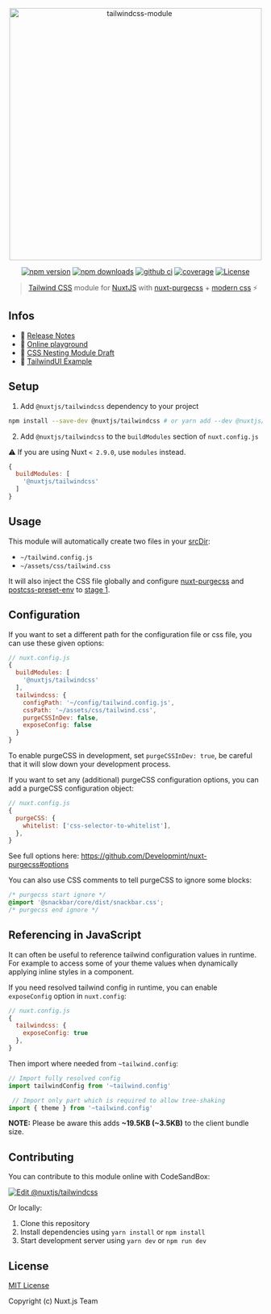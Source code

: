 <p align="center"><img src="https://user-images.githubusercontent.com/904724/59274615-fcef5780-8c5a-11e9-8b17-5c4915895144.png" alt="tailwindcss-module" width="500"/></p>
<p align="center">
  <a href="https://npmjs.com/package/@nuxtjs/tailwindcss"><img src="https://img.shields.io/npm/dt/@nuxtjs/tailwindcss.svg" alt="npm version"></a>
  <a href="https://npmjs.com/package/@nuxtjs/tailwindcss"><img src="https://img.shields.io/npm/v/@nuxtjs/tailwindcss/latest.svg" alt="npm downloads"></a>
  <a href="https://github.com/nuxt-community/tailwindcss-module/actions?query=workflow%3Aci"><img src="https://github.com/nuxt-community/tailwindcss-module/workflows/ci/badge.svg" alt="github ci"></a>
  <a href="https://codecov.io/gh/nuxt-community/tailwindcss-module"><img src="https://img.shields.io/codecov/c/github/nuxt-community/tailwindcss-module.svg" alt="coverage"></a>
  <a href="https://www.npmjs.com/package/@nuxtjs/tailwindcss"><img src="https://badgen.net/npm/license/@nuxtjs/tailwindcss" alt="License"></a>
</p>

> [Tailwind CSS](https://tailwindcss.com) module for [NuxtJS](https://nuxtjs.org) with [nuxt-purgecss](https://github.com/Developmint/nuxt-purgecss) + [modern css](https://tailwindcss.com/docs/using-with-preprocessors#future-css-features) ⚡️

## Infos

- 📖 [Release Notes](https://github.com/nuxt-community/tailwindcss-module/releases)
- 🏀 [Online playground](https://codesandbox.io/s/o4vn5pvp7q)
- 🌿 [CSS Nesting Module Draft](https://drafts.csswg.org/css-nesting-1/)
- 🎁 [TailwindUI Example](https://codesandbox.io/s/nuxt-tailwindui-xy1jk)

## Setup

1. Add `@nuxtjs/tailwindcss` dependency to your project
```bash
npm install --save-dev @nuxtjs/tailwindcss # or yarn add --dev @nuxtjs/tailwindcss
```

2. Add `@nuxtjs/tailwindcss` to the `buildModules` section of `nuxt.config.js`

:warning: If you are using Nuxt `< 2.9.0`, use `modules` instead.

```js
{
  buildModules: [
    '@nuxtjs/tailwindcss'
  ]
}
```

## Usage

This module will automatically create two files in your [srcDir](https://nuxtjs.org/api/configuration-srcdir):
- `~/tailwind.config.js`
- `~/assets/css/tailwind.css`

It will also inject the CSS file globally and configure [nuxt-purgecss](https://github.com/Developmint/nuxt-purgecss) and [postcss-preset-env](https://preset-env.cssdb.org) to [stage 1](https://preset-env.cssdb.org/features#stage-1).

## Configuration

If you want to set a different path for the configuration file or css file, you can use these given options:

```js
// nuxt.config.js
{
  buildModules: [
    '@nuxtjs/tailwindcss'
  ],
  tailwindcss: {
    configPath: '~/config/tailwind.config.js',
    cssPath: '~/assets/css/tailwind.css',
    purgeCSSInDev: false,
    exposeConfig: false
  }
}
```

To enable purgeCSS in development, set `purgeCSSInDev: true`, be careful that it will slow down your development process.

If you want to set any (additional) purgeCSS configuration options, you can add a purgeCSS configuration object:

```js
// nuxt.config.js
{
  purgeCSS: {
    whitelist: ['css-selector-to-whitelist'],
  },
}
```

See full options here: https://github.com/Developmint/nuxt-purgecss#options

You can also use CSS comments to tell purgeCSS to ignore some blocks:

```css
/* purgecss start ignore */
@import '@snackbar/core/dist/snackbar.css';
/* purgecss end ignore */
```

## Referencing in JavaScript

It can often be useful to reference tailwind configuration values in runtime. For example to access some of your theme values when dynamically applying inline styles in a component.

If you need resolved tailwind config in runtime, you can enable `exposeConfig` option in `nuxt.config`:

```js
// nuxt.config.js
{
  tailwindcss: {
    exposeConfig: true
  },
}
```

Then import where needed from `~tailwind.config`:

```js
// Import fully resolved config
import tailwindConfig from '~tailwind.config'

 // Import only part which is required to allow tree-shaking
import { theme } from '~tailwind.config'
```

**NOTE:** Please be aware this adds **~19.5KB (~3.5KB)** to the client bundle size.

## Contributing

You can contribute to this module online with CodeSandBox:

[![Edit @nuxtjs/tailwindcss](https://codesandbox.io/static/img/play-codesandbox.svg)](https://codesandbox.io/s/github/nuxt-community/tailwindcss-module/tree/master/?fontsize=14&hidenavigation=1&theme=dark)

Or locally:

1. Clone this repository
2. Install dependencies using `yarn install` or `npm install`
3. Start development server using `yarn dev` or `npm run dev`

## License

[MIT License](./LICENSE)

Copyright (c) Nuxt.js Team
